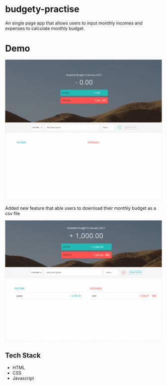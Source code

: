 # budgety-practise

An single page app that allows users to input monthly incomes and expenses to calculate monthly budget.

# Demo

![budgety demo](readme_img/toibcLU7Sv.gif)

Added new feature that able users to download their monthly budget as a csv file

![budgety csv demo](readme_img/LSHAUR8FUJ.gif)

## Tech Stack

- HTML
- CSS
- Javascript
